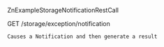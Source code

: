 ZnExampleStorageNotificationRestCall

GET /storage/exception/notification

	Causes a Notification and then generate a result
